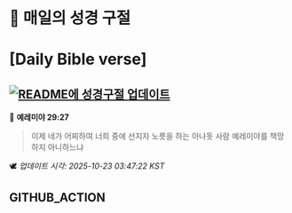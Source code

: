 # 🙏 매일의 성경 구절
# [Daily Bible verse]
## [![README에 성경구절 업데이트](https://github.com/DONGSUKA/first_test/actions/workflows/update-readme-bible.yml/badge.svg)](https://github.com/DONGSUKA/first_test/actions/workflows/update-readme-bible.yml)
<!-- START_BIBLE_VERSE -->
📖 **예레미야 29:27**
> 이제 네가 어찌하여 너희 중에 선지자 노릇을 하는 아나돗 사람 예레미야를 책망하지 아니하느냐

🕊️ _업데이트 시각: 2025-10-23 03:47:22 KST_
  <!-- END_BIBLE_VERSE -->
## GITHUB_ACTION

